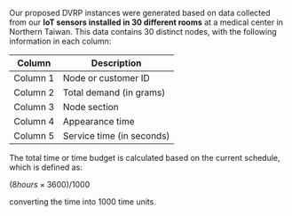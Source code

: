 Our proposed DVRP instances were generated based on data collected from our **IoT sensors installed in 30 different rooms** at a medical center in Northern Taiwan. 
This data contains 30 distinct nodes, with the following information in each column:

| Column | Description |
| --- | --- |
| Column 1 | Node or customer ID |
| Column 2 | Total demand (in grams) |
| Column 3 | Node section |
| Column 4 | Appearance time |
| Column 5 | Service time (in seconds) |


The total time or time budget is calculated based on the current schedule, which is defined as:

$`(8 hours × 3600)/1000`$ 

converting the time into 1000 time units.
